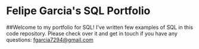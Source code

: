 # Felipe Garcia's SQL Portfolio 

##Welcome to my portfolio for SQL! I've written few examples of SQL in this code repository. Please check over it and get in touch if you have any questions: fgarcia7294@gmail.com
